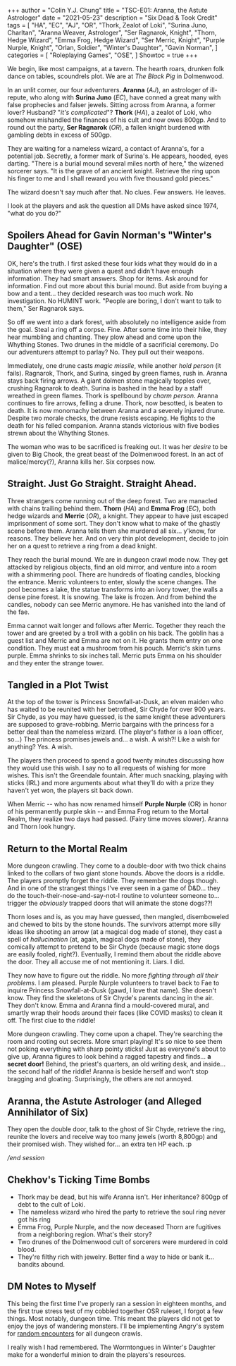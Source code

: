 +++
author = "Colin Y.J. Chung"
title = "TSC-E01: Aranna, the Astute Astrologer"
date = "2021-05-23"
description = "Six Dead & Took Credit"
tags = [
"HA",
"EC",
"AJ",
"OR",
"Thork, Zealot of Loki",
"Surina Juno, Charltan",
"Aranna Weaver, Astrologer",
"Ser Ragnarok, Knight",
"Thorn, Hedge Wizard",
"Emma Frog, Hedge Wizard",
"Ser Merric, Knight",
"Purple Nurple, Knight",
"Orlan, Soldier",
"Winter's Daughter",
"Gavin Norman",
]
categories = [
"Roleplaying Games",
    "OSE",
]
Showtoc = true
+++

We begin, like most campaigns, at a tavern. The hearth roars, drunken folk dance on tables, scoundrels plot. We are at _The Black Pig_ in Dolmenwood. 

In an unlit corner, our four adventurers. **Aranna** (_AJ_), an astrologer of ill-repute, who along with **Surina Juno** (_EC_), have conned a great many with false prophecies and falser jewels. Sitting across from Aranna, a former lover? Husband? "_it's complicated_"? **Thork** (_HA_), a zealot of Loki, who somehow mishandled the finances of his cult and now owes 800gp. And to round out the party, **Ser Ragnarok** (_OR_), a fallen knight burdened with gambling debts in excess of 500gp.

They are waiting for a nameless wizard, a contact of Aranna's, for a potential job. Secretly, a former mark of Surina's. He appears, hooded, eyes darting. "There is a burial mound several miles north of here," the wizened sorcerer says. "It is the grave of an ancient knight. Retrieve the ring upon his finger to me and I shall reward you with five thousand gold pieces."

The wizard doesn't say much after that. No clues. Few answers. He leaves.

I look at the players and ask the question all DMs have asked since 1974, "what do you do?"

## Spoilers Ahead for Gavin Norman's "Winter's Daughter" (OSE)

OK, here's the truth. I first asked these four kids what they would do in a situation where they were given a quest and didn't have enough information. They had smart answers. Shop for items. Ask around for information. Find out more about this burial mound. But aside from buying a bow and a tent... they decided research was too much work. No investigation. No HUMINT work. "People are boring, I don't want to talk to them," Ser Ragnarok says.

So off we went into a dark forest, with absolutely no intelligence aside from the goal. Steal a ring off a corpse. Fine. After some time into their hike, they hear mumbling and chanting. They plow ahead and come upon the Whything Stones. Two drunes in the middle of a sacrificial ceremony. Do our adventurers attempt to parlay? No. They pull out their weapons.

Immediately, one drune casts _magic missile_, while another _hold person_ (it fails). Ragnarok, Thork, and Surina, singed by green flames, rush in. Aranna stays back firing arrows. A giant dolmen stone magically topples over, crushing Ragnarok to death. Surina is bashed in the head by a staff wreathed in green flames. Thork is spellbound by _charm person_. Aranna continues to fire arrows, felling a drune. Thork, now besotted, is beaten to death. It is now monomachy between Aranna and a severely injured drune. Despite two morale checks, the drune resists escaping. He fights to the death for his felled companion. Aranna stands victorious with five bodies strewn about the Whything Stones. 

The woman who was to be sacrificed is freaking out. It was her _desire_ to be given to Big Chook, the great beast of the Dolmenwood forest. In an act of malice/mercy(?), Aranna kills her. Six corpses now.

## Straight. Just Go Straight. Straight Ahead.

Three strangers come running out of the deep forest. Two are manacled with chains trailing behind them. **Thorn** (_HA_) and **Emma Frog** (_EC_), both hedge wizards and **Merric** (_OR_), a knight. They appear to have just escaped imprisonment of some sort. They don't know what to make of the ghastly scene before them. Aranna tells them she murdered all six... y'know, for reasons. They believe her. And on very thin plot development, decide to join her on a quest to retrieve a ring from a dead knight.

They reach the burial mound. We are in dungeon crawl mode now. They get attacked by religious objects, find an old mirror, and venture into a room with a shimmering pool. There are hundreds of floating candles, blocking the entrance. Merric volunteers to enter, slowly the scene changes. The pool becomes a lake, the statue transforms into an ivory tower, the walls a dense pine forest. It is snowing. The lake is frozen. And from behind the candles, nobody can see Merric anymore. He has vanished into the land of the fae.

Emma cannot wait longer and follows after Merric. Together they reach the tower and are greeted by a troll with a goblin on his back. The goblin has a guest list and Merric and Emma are not on it. He grants them entry on one condition. They must eat a mushroom from his pouch. Merric's skin turns purple. Emma shrinks to six inches tall. Merric puts Emma on his shoulder and they enter the strange tower.

## Tangled in a Plot Twist

At the top of the tower is Princess Snowfall-at-Dusk, an elven maiden who has waited to be reunited with her betrothed, Sir Chyde for over 900 years. Sir Chyde, as you may have guessed, is the same knight these adventurers are supposed to grave-robbing. Merric bargains with the princess for a better deal than the nameless wizard. (The player's father is a loan officer, so...) The princess promises jewels and... a wish. A wish?! Like a wish for anything? Yes. A wish.

The players then proceed to spend a good twenty minutes discussing how they would use this wish. I say no to all requests of wishing for more wishes. This isn't the Greendale fountain. After much snacking, playing with sticks (IRL) and more arguments about what they'll do with a prize they haven't yet won, the players sit back down.

When Merric -- who has now renamed himself **Purple Nurple** (OR) in honor of his permanently purple skin -- and Emma Frog return to the Mortal Realm, they realize two days had passed. (Fairy time moves slower). Aranna and Thorn look hungry.

## Return to the Mortal Realm

More dungeon crawling. They come to a double-door with two thick chains linked to the collars of two giant stone hounds. Above the doors is a riddle. The players promptly forget the riddle. They remember the dogs though. And in one of the strangest things I've ever seen in a game of D&D... they do the touch-their-nose-and-say-not-I routine to volunteer someone to... trigger the _obviously_ trapped doors that will animate the stone dogs??!

Thorn loses and is, as you may have guessed, then mangled, disemboweled and chewed to bits by the stone hounds. The survivors attempt more silly ideas like shooting an arrow (at a magical dog made of stone), they cast a spell of _hallucination_ (at, again, magical dogs made of stone), they comically attempt to pretend to be Sir Chyde (because magic stone dogs are easily fooled, right?). Eventually, I remind them about the riddle above the door. They all accuse me of not mentioning it. Liars. I did.

They now have to figure out the riddle. No more _fighting through all their problems_. I am pleased. Purple Nurple volunteers to travel back to Fae to inquire Princess Snowfall-at-Dusk (gawd, I love that name). She doesn't know. They find the skeletons of Sir Chyde's parents dancing in the air. They don't know. Emma and Aranna find a mould-covered mural, and smartly wrap their hoods around their faces (like COVID masks) to clean it off. The first clue to the riddle!

More dungeon crawling. They come upon a chapel. They're searching the room and rooting out secrets. More smart playing! It's so nice to see them not poking everything with sharp pointy sticks! Just as everyone's about to give up, Aranna figures to look behind a ragged tapestry and finds... **a secret door!** Behind, the priest's quarters, an old writing desk, and inside... the second half of the riddle! Aranna is beside herself and won't stop bragging and gloating. Surprisingly, the others are not annoyed.

## Aranna, the Astute Astrologer (and Alleged Annihilator of Six)

They open the double door, talk to the ghost of Sir Chyde, retrieve the ring, reunite the lovers and receive way too many jewels (worth 8,800gp) and their promised wish. They wished for... an extra ten HP each. :p

_/end session_

## Chekhov's Ticking Time Bombs

* Thork may be dead, but his wife Aranna isn't. Her inheritance? 800gp of debt to the cult of Loki.
* The nameless wizard who hired the party to retrieve the soul ring never got his ring
* Emma Frog, Purple Nurple, and the now deceased Thorn are fugitives from a neighboring region. What's their story?
* Two drunes of the Dolmenwood cult of sorcerers were murdered in cold blood.
* They're filthy rich with jewelry. Better find a way to hide or bank it... bandits abound.

## DM Notes to Myself

This being the first time I've properly ran a session in eighteen months, and the first true stress test of my cobbled together OSR ruleset, I forgot a few things. Most notably, dungeon time. This meant the players did not get to enjoy the joys of wandering monsters. I'll be implementing Angry's system for [random encounters](https://theangrygm.com/redesigning-random-encounters-1/) for all dungeon crawls.

I really wish I had remembered. The Wormtongues in Winter's Daughter make for a wonderful minion to drain the players's resources.
